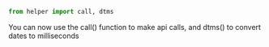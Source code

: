 ```python
from helper import call, dtms
```
You can now use the call() function to make api calls, and dtms() to convert dates to milliseconds
